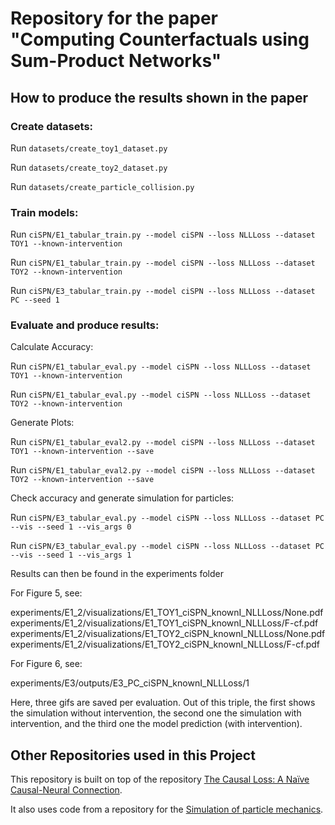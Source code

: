 # Repository for the paper "Computing Counterfactuals using Sum-Product Networks"

## How to produce the results shown in the paper

### Create datasets:

Run ``datasets/create_toy1_dataset.py``

Run ``datasets/create_toy2_dataset.py``

Run ``datasets/create_particle_collision.py``

### Train models:

Run ``ciSPN/E1_tabular_train.py --model ciSPN --loss NLLLoss --dataset TOY1 --known-intervention``

Run ``ciSPN/E1_tabular_train.py --model ciSPN --loss NLLLoss --dataset TOY2 --known-intervention``

Run ``ciSPN/E3_tabular_train.py --model ciSPN --loss NLLLoss --dataset PC --seed 1``

### Evaluate and produce results:

Calculate Accuracy:

Run ``ciSPN/E1_tabular_eval.py --model ciSPN --loss NLLLoss --dataset TOY1 --known-intervention``

Run ``ciSPN/E1_tabular_eval.py --model ciSPN --loss NLLLoss --dataset TOY2 --known-intervention``

Generate Plots:

Run ``ciSPN/E1_tabular_eval2.py --model ciSPN --loss NLLLoss --dataset TOY1 --known-intervention --save``

Run ``ciSPN/E1_tabular_eval2.py --model ciSPN --loss NLLLoss --dataset TOY2 --known-intervention --save``

Check accuracy and generate simulation for particles:

Run ``ciSPN/E3_tabular_eval.py --model ciSPN --loss NLLLoss --dataset PC --vis --seed 1 --vis_args 0``

Run ``ciSPN/E3_tabular_eval.py --model ciSPN --loss NLLLoss --dataset PC --vis --seed 1 --vis_args 1``

Results can then be found in the experiments folder

For Figure 5, see:

experiments/E1_2/visualizations/E1_TOY1_ciSPN_knownI_NLLLoss/None.pdf
experiments/E1_2/visualizations/E1_TOY1_ciSPN_knownI_NLLLoss/F-cf.pdf
experiments/E1_2/visualizations/E1_TOY2_ciSPN_knownI_NLLLoss/None.pdf
experiments/E1_2/visualizations/E1_TOY2_ciSPN_knownI_NLLLoss/F-cf.pdf

For Figure 6, see:

experiments/E3/outputs/E3_PC_ciSPN_knownI_NLLLoss/1

Here, three gifs are saved per evaluation. Out of this triple, the first shows the simulation without intervention, the second one the simulation with intervention, and the third one the model prediction (with intervention).

## Other Repositories used in this Project

This repository is built on top of the repository [The Causal Loss: A Naïve Causal-Neural Connection](https://github.com/MoritzWillig/causalLoss).

It also uses code from a repository for the [Simulation of particle mechanics](https://github.com/ineporozhnii/particles_in_a_box).

